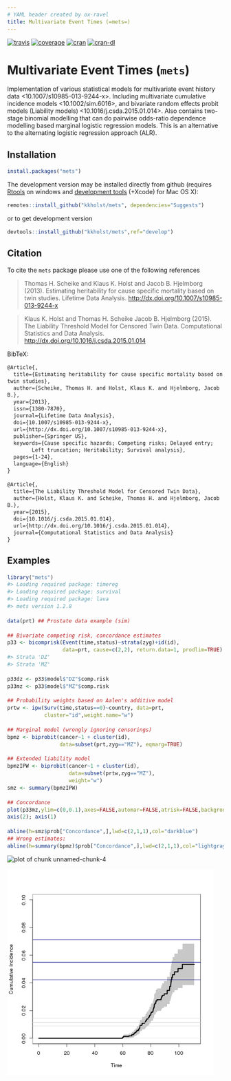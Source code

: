 ```yaml
---
# YAML header created by ox-ravel
title: Multivariate Event Times (=mets=)
---
```

<!-- badges: start -->
  [![travis](https://travis-ci.org/kkholst/mets.svg?branch=master)](https://travis-ci.org/kkholst/mets)
  [![coverage](https://codecov.io/github/kkholst/mets/coverage.svg?branch=master)](https://codecov.io/github/kkholst/mets?branch=master)
  [![cran](https://www.r-pkg.org/badges/version-last-release/mets)](https://CRAN.R-project.org/package=mets)
  [![cran-dl](http://cranlogs.r-pkg.org/badges/mets)](http://cranlogs.r-pkg.org/downloads/total/last-month/mets)
<!-- badges: end -->




# Multivariate Event Times (`mets`)

Implementation of various statistical models for multivariate
event history data <10.1007/s10985-013-9244-x>. Including multivariate
cumulative incidence models <10.1002/sim.6016>, and  bivariate random
effects probit models (Liability models) <10.1016/j.csda.2015.01.014>.
Also contains two-stage binomial modelling that can do pairwise odds-ratio
dependence modelling based marginal logistic regression models. This is an
alternative to the alternating logistic regression approach (ALR).


## Installation


```r
install.packages("mets")
```

The development version may be installed directly from github
(requires [Rtools](http://cran.r-project.org/bin/windows/Rtools/) on windows and [development tools](http://cran.r-project.org/bin/macosx/tools/) (+Xcode) for Mac OS
X):


```r
remotes::install_github("kkholst/mets", dependencies="Suggests")
```

or to get development version


```r
devtools::install_github("kkholst/mets",ref="develop")
```


## Citation

To cite the `mets` package please use one of the following references

> Thomas H. Scheike and Klaus K. Holst and Jacob B. Hjelmborg (2013).
> Estimating heritability for cause specific mortality based on twin studies.
> Lifetime Data Analysis. <http://dx.doi.org/10.1007/s10985-013-9244-x>

> Klaus K. Holst and Thomas H. Scheike Jacob B. Hjelmborg (2015).
> The Liability Threshold Model for Censored Twin Data.
> Computational Statistics and Data Analysis. <http://dx.doi.org/10.1016/j.csda.2015.01.014>

BibTeX:

    @Article{,
      title={Estimating heritability for cause specific mortality based on twin studies},
      author={Scheike, Thomas H. and Holst, Klaus K. and Hjelmborg, Jacob B.},
      year={2013},
      issn={1380-7870},
      journal={Lifetime Data Analysis},
      doi={10.1007/s10985-013-9244-x},
      url={http://dx.doi.org/10.1007/s10985-013-9244-x},
      publisher={Springer US},
      keywords={Cause specific hazards; Competing risks; Delayed entry;
    	    Left truncation; Heritability; Survival analysis},
      pages={1-24},
      language={English}
    }

    @Article{,
      title={The Liability Threshold Model for Censored Twin Data},
      author={Holst, Klaus K. and Scheike, Thomas H. and Hjelmborg, Jacob B.},
      year={2015},
      doi={10.1016/j.csda.2015.01.014},
      url={http://dx.doi.org/10.1016/j.csda.2015.01.014},
      journal={Computational Statistics and Data Analysis}
    }


## Examples


```r
library("mets")
#> Loading required package: timereg
#> Loading required package: survival
#> Loading required package: lava
#> mets version 1.2.8

data(prt) ## Prostate data example (sim)

## Bivariate competing risk, concordance estimates
p33 <- bicomprisk(Event(time,status)~strata(zyg)+id(id),
                  data=prt, cause=c(2,2), return.data=1, prodlim=TRUE)
#> Strata 'DZ'
#> Strata 'MZ'

p33dz <- p33$model$"DZ"$comp.risk
p33mz <- p33$model$"MZ"$comp.risk

## Probability weights based on Aalen's additive model
prtw <- ipw(Surv(time,status==0)~country, data=prt,
            cluster="id",weight.name="w")

## Marginal model (wrongly ignoring censorings)
bpmz <- biprobit(cancer~1 + cluster(id),
                 data=subset(prt,zyg=="MZ"), eqmarg=TRUE)

## Extended liability model
bpmzIPW <- biprobit(cancer~1 + cluster(id),
                    data=subset(prtw,zyg=="MZ"),
                    weight="w")
smz <- summary(bpmzIPW)

## Concordance
plot(p33mz,ylim=c(0,0.1),axes=FALSE,automar=FALSE,atrisk=FALSE,background=TRUE,background.fg="white")
axis(2); axis(1)

abline(h=smz$prob["Concordance",],lwd=c(2,1,1),col="darkblue")
## Wrong estimates:
abline(h=summary(bpmz)$prob["Concordance",],lwd=c(2,1,1),col="lightgray", lty=2)
```

<img src="man/figures/unnamed-chunk-4-1.png" title="plot of chunk unnamed-chunk-4" alt="plot of chunk unnamed-chunk-4" width="50%" />

![img](inst/misc/mets1.png)
